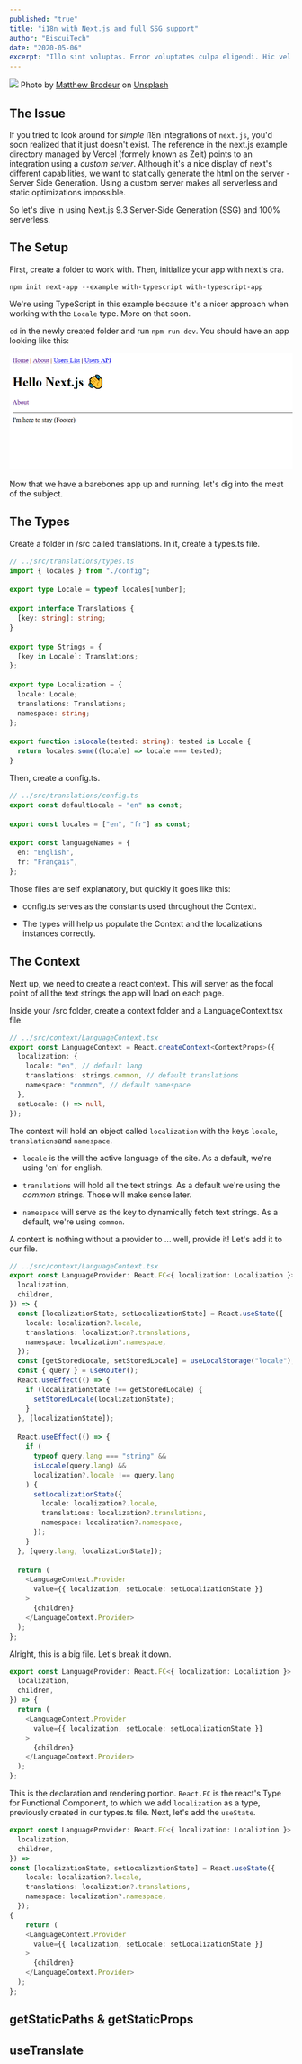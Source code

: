 ```yaml
---
published: "true"
title: "i18n with Next.js and full SSG support"
author: "BiscuiTech"
date: "2020-05-06"
excerpt: "Illo sint voluptas. Error voluptates culpa eligendi. Hic vel totam vitae illo. Non aliquid explicabo necessitatibus unde. Sed exercitationem placeat consectetur nulla deserunt vel. Iusto corrupti dicta."
---
```


![](https://images.unsplash.com/photo-1508633069371-a735f885a1c7?ixlib=rb-1.2.1&ixid=eyJhcHBfaWQiOjEyMDd9&auto=format&fit=crop&w=1350&q=80)
Photo by [Matthew Brodeur](https://unsplash.com/@mrbrodeur?utm_source=unsplash&utm_medium=referral&utm_content=creditCopyText) on [Unsplash](https://unsplash.com/s/photos/speed?utm_source=unsplash&utm_medium=referral&utm_content=creditCopyText)

## The Issue

If you tried to look around for _simple_ i18n integrations of `next.js`, you'd soon realized that it just doesn't exist. The reference in the next.js example directory managed by Vercel (formely known as Zeit) points to an integration using a _custom server_. Although it's a nice display of next's different capabilities, we want to statically generate the html on the server - Server Side Generation. Using a custom server makes all serverless and static optimizations impossible.

So let's dive in using Next.js 9.3 Server-Side Generation (SSG) and 100% serverless.

## The Setup

First, create a folder to work with. Then, initialize your app with next's cra.

```shell
npm init next-app --example with-typescript with-typescript-app
```

We're using TypeScript in this example because it's a nicer approach when working with the `Locale` type. More on that soon.

`cd` in the newly created folder and run `npm run dev`. You should have an app looking like this:

![](./2020-05-04-17-25-39-image.png)

Now that we have a barebones app up and running, let's dig into the meat of the subject.

## The Types

Create a folder in /src called translations. In it, create a types.ts file.

```typescript
// ../src/translations/types.ts
import { locales } from "./config";

export type Locale = typeof locales[number];

export interface Translations {
  [key: string]: string;
}

export type Strings = {
  [key in Locale]: Translations;
};

export type Localization = {
  locale: Locale;
  translations: Translations;
  namespace: string;
};

export function isLocale(tested: string): tested is Locale {
  return locales.some((locale) => locale === tested);
}
```

Then, create a config.ts.

```typescript
// ../src/translations/config.ts
export const defaultLocale = "en" as const;

export const locales = ["en", "fr"] as const;

export const languageNames = {
  en: "English",
  fr: "Français",
};
```

Those files are self explanatory, but quickly it goes like this:

- config.ts serves as the constants used throughout the Context.

- The types will help us populate the Context and the localizations instances correctly.

## The Context

Next up, we need to create a react context. This will server as the focal point of all the text strings the app will load on each page.

Inside your /src folder, create a context folder and a LanguageContext.tsx file.

```typescript
// ../src/context/LanguageContext.tsx
export const LanguageContext = React.createContext<ContextProps>({
  localization: {
    locale: "en", // default lang
    translations: strings.common, // default translations
    namespace: "common", // default namespace
  },
  setLocale: () => null,
});
```

The context will hold an object called `localization` with the keys `locale`, `translations`and `namespace`.

- `locale` is the will the active language of the site. As a default, we're using 'en' for english.

- `translations` will hold all the text strings. As a default we're using the _common_ strings. Those will make sense later.

- `namespace` will serve as the key to dynamically fetch text strings. As a default, we're using `common`.

A context is nothing without a provider to ... well, provide it! Let's add it to our file.

```typescript
// ../src/context/LanguageContext.tsx
export const LanguageProvider: React.FC<{ localization: Localization }> = ({
  localization,
  children,
}) => {
  const [localizationState, setLocalizationState] = React.useState({
    locale: localization?.locale,
    translations: localization?.translations,
    namespace: localization?.namespace,
  });
  const [getStoredLocale, setStoredLocale] = useLocalStorage("locale");
  const { query } = useRouter();
  React.useEffect(() => {
    if (localizationState !== getStoredLocale) {
      setStoredLocale(localizationState);
    }
  }, [localizationState]);

  React.useEffect(() => {
    if (
      typeof query.lang === "string" &&
      isLocale(query.lang) &&
      localization?.locale !== query.lang
    ) {
      setLocalizationState({
        locale: localization?.locale,
        translations: localization?.translations,
        namespace: localization?.namespace,
      });
    }
  }, [query.lang, localizationState]);

  return (
    <LanguageContext.Provider
      value={{ localization, setLocale: setLocalizationState }}
    >
      {children}
    </LanguageContext.Provider>
  );
};
```

Alright, this is a big file. Let's break it down.

```typescript
export const LanguageProvider: React.FC<{ localization: Localiztion }> = ({
  localization,
  children,
}) => {
  return (
    <LanguageContext.Provider
      value={{ localization, setLocale: setLocalizationState }}
    >
      {children}
    </LanguageContext.Provider>
  );
};
```

This is the declaration and rendering portion. `React.FC` is the react's Type for Functional Component, to which we add `localization` as a type, previously created in our types.ts file. Next, let's add the `useState`.

```typescript
export const LanguageProvider: React.FC<{ localization: Localiztion }> = ({
  localization,
  children,
}) =>
const [localizationState, setLocalizationState] = React.useState({
    locale: localization?.locale,
    translations: localization?.translations,
    namespace: localization?.namespace,
  });
{
    return (
    <LanguageContext.Provider
      value={{ localization, setLocale: setLocalizationState }}
    >
      {children}
    </LanguageContext.Provider>
  );
};
```

## getStaticPaths & getStaticProps

## useTranslate
